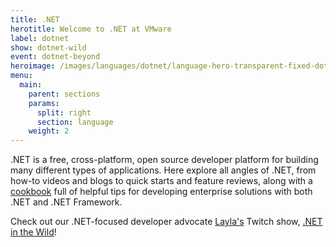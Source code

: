 ```yaml
---
title: .NET
herotitle: Welcome to .NET at VMware
label: dotnet
show: dotnet-wild
event: dotnet-beyond
heroimage: /images/languages/dotnet/language-hero-transparent-fixed-dotnet.svg
menu:
  main:
    parent: sections
    params:
      split: right
      section: language
    weight: 2
---
```


.NET is a free, cross-platform, open source developer platform for building many different types of applications. Here explore all angles of .NET, from how-to videos and blogs to quick starts and feature reviews, along with a [cookbook](/cookbooks/dotnet) full of helpful tips for developing enterprise solutions with both .NET and .NET Framework.

Check out our .NET-focused developer advocate [Layla's](/team/layla-porter) Twitch show, [.NET in the Wild](/tv/dotnet-wild)!